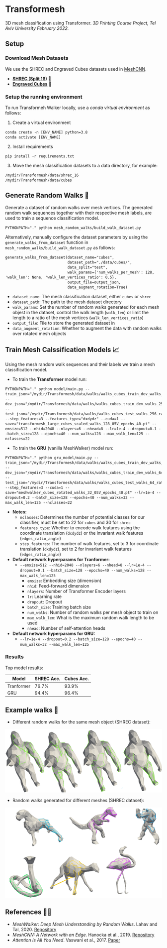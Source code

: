 # Transformesh
3D mesh classification using Transformer.
*3D Printing Course Project, Tel Aviv University February 2022.*

## Setup

### Download Mesh Datasets

We use the SHREC and Engraved Cubes datasets used in [MeshCNN](https://ranahanocka.github.io/MeshCNN/).
* [**SHREC (Split 16)**](https://www.dropbox.com/s/w16st84r6wc57u7/shrec_16.tar.gz) 🐉
* [**Engraved Cubes**](https://www.dropbox.com/s/2bxs5f9g60wa0wr/cubes.tar.gz) 🧊

### Setup the running environment

To run Transformeh Walker locally, use a *conda virtual environment* as follows:

1. Create a virtual environment
```
conda create -n [ENV_NAME] python=3.8
conda activate [ENV_NAME]
```

2. Install requirements
```
pip install -r requirements.txt 
```

3. Move the mesh classification datasets to a data directory, for example:
```
/mydir/Transformesh/data/shrec_16
/mydir/Transformesh/data/cubes
```

## Generate Random Walks 🤖

Generate a dataset of random walks over mesh vertices. The generated random walk sequences together with their respective mesh labels, are used to train a sequence classification model.


```
PYTHONPATH="." python mesh_random_walks/build_walk_dataset.py 
```

Alternatively, manually configure the dataset parameters by using the `generate_walks_from_dataset` function in `mesh_random_walks/build_walk_dataset.py` as follows:

```
generate_walks_from_dataset(dataset_name="cubes",
                            dataset_path="./data/cubes/",
                            data_split="test",
                            walk_params={'num_walks_per_mesh': 128, 'walk_len': None, 'walk_len_vertices_ratio': 0.5},
                            output_file=output_json,
                            data_augment_rotation=True)
```
* `dataset_name`: The mesh classification dataset, either `cubes` or `shrec`
* `dataset_path`: The path to the mesh dataset directory
* `walk_params`: Set the number of random walks generated for each mesh objest in the dataset, control the walk length (`walk_len`) or limit the length to a ratio of the mesh vertices (`walk_len_vertices_ratio`)
* `output_file`: File to store the generated dataset in
* `data_augment_rotation`: Whether to augment the data with random walks over rotated mesh objects


## Train Mesh Calssification Models 📈

Using the mesh random walk sequences and their labels we train a mesh classification model. 

* To train the **Transformer** model run:
```
PYTHONPATH="." python model/main.py --train_json="/mydir/Transformesh/data/walks/walks_cubes_train_dev_walks_256_ratio_05V_scaled.json" --dev_json="/mydir/Transformesh/data/walks/walks_cubes_train_dev_walks_256_ratio_05V_scaled.json" --test_json="/mydir/Transformesh/data/walks/walks_cubes_test_walks_256_ratio_05V_scaled.json"  --step_features=3 --features_type="dxdydz" --cuda=1 --save="transformesh_large_cubes_scaled_walks_128_05V_epochs_40.pt" --emsize=512 --nhid=2048 --nlayers=6 --nhead=8 --lr=1e-4 --dropout=0.1 --batch_size=128 --epochs=40 --num_walks=128 --max_walk_len=125 --nclasses=22
```

* To train the **GRU** (vanilla MeshWalker) model run:
```
PYTHONPATH="." python gru_model/main.py --train_json="/mydir/Transformesh/data/walks/walks_cubes_train_dev_walks_64_ratio_05V_scaled_rotated.json" --dev_json="/mydir/Transformesh/data/walks/walks_cubes_train_dev_walks_64_ratio_05V_scaled_rotated.json" --test_json="/mydir/Transformesh/data/walks/walks_cubes_test_walks_64_ratio_05V_scaled_rotated.json" --step_features=3 --cuda=1 --save="meshwalker_cubes_rotated_walks_32_05V_epochs_40.pt" --lr=1e-4 --dropout=0.2 --batch_size=128 --epochs=40 --num_walks=32 --max_walk_len=125 --nclasses=22
```

* **Notes:**
  * `nclasses`: Determines the number of potential classes for our classifier, must be set to 22 for `cubes` and 30 for `shrec`
  * `features_type`: Whether to encode walk features using the coordinate translation (`dxdydz`) or the invariant walk features (`edges_ratio_angle`)
  * `step_features`: The number of walk features, set to 3 for coordinate translation (`dxdydz`), set to 2 for invariant walk features (`edges_ratio_angle`)
* **Default network hyperparams for Tranformer:**
  *  `--emsize=512 --nhid=2048 --nlayers=6 --nhead=8 --lr=1e-4 --dropout=0.1 --batch_size=128 --epochs=40 --num_walks=128 --max_walk_len=125`
      * `emsize`: Embedding size (dimension)
      * `nhid`: Feed-forward dimension
      * `nlayers`: Number of Transformer Encoder layers
      * `lr`: Learning rate
      * `dropout`: Dropout
      * `batch_size`: Training batch size
      * `num_walks`: Number of random walks per mesh object to train on
      * `max_walk_len`: What is the maximum random walk length to be used
      * `nhead`: Number of self-attention heads
* **Default network hyperparams for GRU:**
  *   `--lr=1e-4 --dropout=0.2 --batch_size=128 --epochs=40 --num_walks=32 --max_walk_len=125`

### Results

Top model results:

| Model | SHREC Acc. | Cubes Acc. |
|-----------|-------------------------|-------------------------|
| Tranformer      | 76.7%                   | 93.9%                 | 
| GRU             | 94.4%                   | 96.4%                  | 


## Example walks 🐍

* Different random walks for the same mesh object (SHREC dataset):

<img src="/images/gorilla_random_walks.png" alt="drawing" width="600"/>

* Random walks generated for different meshes (SHREC dataset):

<img src="/images/shrec_random_walks.png" alt="drawing" width="600"/>


## References ✍🏽
* *MeshWalker: Deep Mesh Understanding by Random Walks*. Lahav and Tal, 2020. [Repository](https://github.com/AlonLahav/MeshWalker)
* *MeshCNN: A Network with an Edge*. Hanocka et al., 2019. [Repository](https://ranahanocka.github.io/MeshCNN/)
* *Attention Is All You Need*. Vaswani et al., 2017. [Paper](https://arxiv.org/abs/1706.03762)
